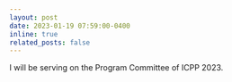 ```yaml
---
layout: post
date: 2023-01-19 07:59:00-0400
inline: true
related_posts: false
---
```

I will be serving on the Program Committee of ICPP 2023.

